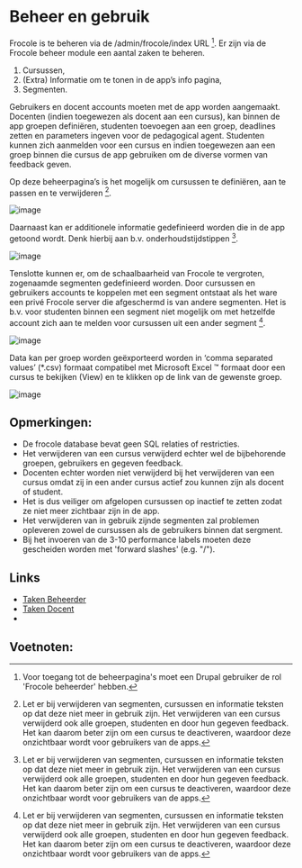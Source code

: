 # Beheer en gebruik

Frocole is te beheren via de /admin/frocole/index URL [^1].
Er zijn via de Frocole beheer module een aantal zaken te beheren.

1. Cursussen,
2. (Extra) Informatie om te tonen in de app’s info pagina,
3. Segmenten.

Gebruikers en docent accounts moeten met de app worden aangemaakt. Docenten (indien toegewezen als docent aan een cursus), kan binnen de app groepen definiëren, studenten toevoegen aan een groep, deadlines zetten en parameters ingeven voor de pedagogical agent.
Studenten kunnen zich aanmelden voor een cursus en indien toegewezen aan een groep binnen die cursus de app gebruiken om de diverse vormen van feedback geven.

Op deze beheerpagina’s is het mogelijk om cursussen te definiëren, aan te passen en te verwijderen [^2].

![image](https://user-images.githubusercontent.com/1768983/159274543-fbb82873-5a37-42e2-a8ce-351a23250a94.png)

Daarnaast kan er additionele informatie gedefinieerd worden die in de app getoond wordt. Denk hierbij aan b.v. onderhoudstijdstippen [^2].
 
![image](https://user-images.githubusercontent.com/1768983/159274579-ce41eafc-84ad-41ab-b802-88603d512489.png)

Tenslotte kunnen er, om de schaalbaarheid van Frocole te vergroten, zogenaamde segmenten gedefinieerd worden. Door cursussen en gebruikers accounts te koppelen met een segment ontstaat als het ware een privé Frocole server die afgeschermd is van andere segmenten. Het is b.v. voor studenten binnen een segment niet mogelijk om met hetzelfde account zich aan te melden voor cursussen uit een ander segment [^2].

![image](https://user-images.githubusercontent.com/1768983/159274598-2aa0b368-3882-48e3-928e-da6d1bb0abef.png)

Data kan per groep worden geëxporteerd worden in ‘comma separated values’ (*.csv) formaat compatibel met Microsoft Excel ™ formaat door een cursus te bekijken (View) en te klikken op de link van de gewenste groep.

![image](https://user-images.githubusercontent.com/1768983/159274637-44916274-60b4-4b33-8098-4895cfb62ac1.png)

## Opmerkingen:
- De frocole database bevat geen SQL relaties of restricties.
- Het verwijderen van een cursus verwijderd echter wel de bijbehorende groepen, gebruikers en gegeven feedback.
- Docenten echter worden niet verwijderd bij het verwijderen van een cursus omdat zij in een ander cursus actief zou kunnen zijn als docent of student.
- Het is dus veiliger om afgelopen cursussen op inactief te zetten zodat ze niet meer zichtbaar zijn in de app.
- Het verwijderen van in gebruik zijnde segmenten zal problemen opleveren zowel de cursussen als de gebruikers binnen dat sergment.
- Bij het invoeren van de 3-10 performance labels moeten deze gescheiden worden met 'forward slashes' (e.g. "/").

## Links

- [Taken Beheerder](frocole_tasks_administrator)
- [Taken Docent](frocole_tasks_teacher)
- 
## Voetnoten:
[^1]: Voor toegang tot de beheerpagina's moet een Drupal gebruiker de rol 'Frocole beheerder' hebben.
[^2]: Let er bij verwijderen van segmenten, cursussen en informatie teksten op dat deze niet meer in gebruik zijn. Het verwijderen van een cursus verwijderd ook alle groepen, studenten en door hun gegeven feedback. Het kan daarom beter zijn om een cursus te deactiveren, waardoor deze onzichtbaar wordt voor gebruikers van de apps.
